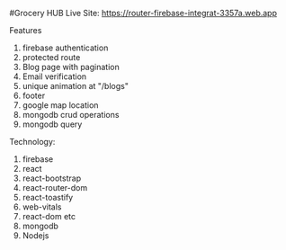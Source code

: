 #Grocery HUB
Live Site: https://router-firebase-integrat-3357a.web.app

Features
1. firebase authentication
2. protected route
3. Blog page with pagination
4. Email verification
5. unique animation  at "/blogs"
6. footer
7. google map location
8. mongodb crud operations
9. mongodb query


Technology:
1. firebase
2. react
3. react-bootstrap
4. react-router-dom
5. react-toastify
6. web-vitals
7. react-dom etc
8. mongodb
9. Nodejs 















 
